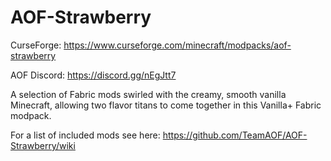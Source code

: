 # AOF-Strawberry

CurseForge: https://www.curseforge.com/minecraft/modpacks/aof-strawberry

AOF Discord: https://discord.gg/nEgJtt7

A selection of Fabric mods swirled with the creamy, smooth vanilla Minecraft, allowing two flavor titans to come together in this Vanilla+ Fabric modpack.

For a list of included mods see here: https://github.com/TeamAOF/AOF-Strawberry/wiki




